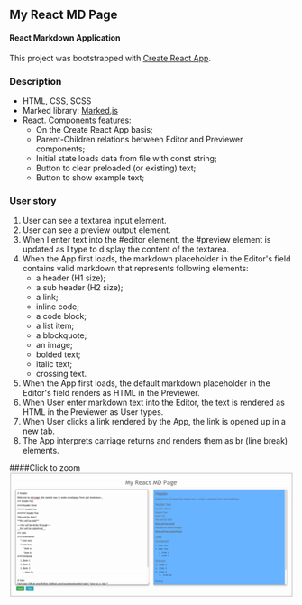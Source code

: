 ## My React MD Page
#### React Markdown Application

This project was bootstrapped with [Create React App](https://github.com/facebookincubator/create-react-app).

### Description

* HTML, CSS, SCSS
* Marked library: [Marked.js](https://cdnjs.com/libraries/marked)
* React. Components features:
     * On the Create React App basis;
     * Parent-Children relations between Editor and Previewer components;
     * Initial state loads data from file with const string;
     * Button to clear preloaded (or existing) text;
     * Button to show example text;

### User story
1.  User can see a textarea input element.
1.  User can see a preview output element.
1.  When I enter text into the #editor element, the #preview element is updated as I type to display the content of the textarea.
1.  When the App first loads, the markdown placeholder in the Editor's field  contains valid markdown that represents following elements:
    * a header (H1 size);
    * a sub header (H2 size);
    * a link;
    * inline code;
    * a code block;
    * a list item;
    * a blockquote;
    * an image;
    * bolded text;
    * italic text;
    * crossing text.    
1.  When the App first loads, the default markdown placeholder in the Editor's field renders as HTML in the Previewer.
1.  When User enter markdown text into the Editor, the text is rendered as HTML in the Previewer as User types.
1.  When User clicks a link rendered by the App, the link is opened up in a new tab.
1.  The App interprets carriage returns and renders them as br (line break) elements.

####Click to zoom
![Jest watch mode](https://raw.githubusercontent.com/vickochetkov/my-md-page/master/img/11.gif)

